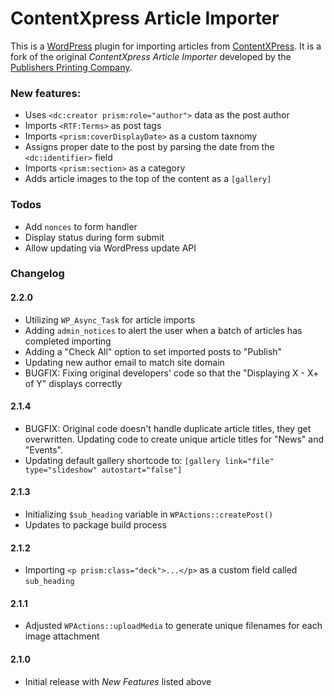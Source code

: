 # ContentXpress Article Importer

This is a [WordPress](https://wordpress.org) plugin for importing articles from [ContentXPress](http://www.pubpress.com/services/pubpress-solutions/contentxpress). It is a fork of the original *ContentXpress Article Importer* developed by the [Publishers Printing Company](http://www.pubpress.com/).

### New features:

- Uses `<dc:creator prism:role="author">` data as the post author
- Imports `<RTF:Terms>` as post tags
- Imports `<prism:coverDisplayDate>` as a custom taxnomy
- Assigns proper date to the post by parsing the date from the `<dc:identifier>` field
- Imports `<prism:section>` as a category
- Adds article images to the top of the content as a `[gallery]`

### Todos

- Add `nonces` to form handler
- Display status during form submit
- Allow updating via WordPress update API

### Changelog

#### 2.2.0

- Utilizing `WP_Async_Task` for article imports
- Adding `admin_notices` to alert the user when a batch of articles has completed importing
- Adding a "Check All" option to set imported posts to "Publish"
- Updating new author email to match site domain
- BUGFIX: Fixing original developers' code so that the "Displaying X - X+ of Y" displays correctly

#### 2.1.4

- BUGFIX: Original code doesn't handle duplicate article titles, they get overwritten. Updating code to create unique article titles for "News" and "Events".
- Updating default gallery shortcode to: `[gallery link="file" type="slideshow" autostart="false"]`

#### 2.1.3

- Initializing `$sub_heading` variable in `WPActions::createPost()`
- Updates to package build process

#### 2.1.2

- Importing `<p prism:class="deck">...</p>` as a custom field called `sub_heading`

#### 2.1.1

- Adjusted `WPActions::uploadMedia` to generate unique filenames for each image attachment

#### 2.1.0

- Initial release with *New Features* listed above



